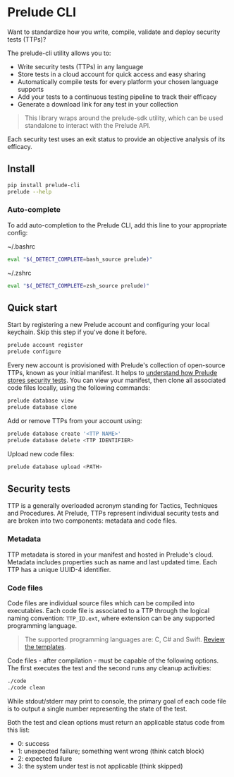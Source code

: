 # Prelude CLI

Want to standardize how you write, compile, validate and deploy security tests (TTPs)?

The prelude-cli utility allows you to:

* Write security tests (TTPs) in any language
* Store tests in a cloud account for quick access and easy sharing
* Automatically compile tests for every platform your chosen language supports
* Add your tests to a continuous testing pipeline to track their efficacy
* Generate a download link for any test in your collection

> This library wraps around the prelude-sdk utility, which can be used standalone to interact with the Prelude API.

Each security test uses an exit status to provide an objective analysis of its efficacy.

## Install

```bash
pip install prelude-cli
prelude --help
```

### Auto-complete

To add auto-completion to the Prelude CLI, add this line to your appropriate config:

~/.bashrc
```zsh
eval "$(_DETECT_COMPLETE=bash_source prelude)"
```

~/.zshrc
```zsh
eval "$(_DETECT_COMPLETE=zsh_source prelude)"
```

## Quick start

Start by registering a new Prelude account and configuring your local keychain. Skip this step if you've done it before.
```zsh
prelude account register
prelude configure
```

Every new account is provisioned with Prelude's collection of open-source TTPs, known as your initial manifest.
It helps to [understand how Prelude stores security tests](#security-tests).
You can view your manifest, then clone all associated code files locally, using the following commands:
```zsh
prelude database view
prelude database clone
```

Add or remove TTPs from your account using:
```zsh
prelude database create '<TTP NAME>'
prelude database delete <TTP IDENTIFIER>
```

Upload new code files:
```zsh
prelude database upload <PATH>
```

## Security tests

TTP is a generally overloaded acronym standing for Tactics, Techniques and Procedures. At Prelude, TTPs represent individual 
security tests and are broken into two components: metadata and code files.

### Metadata

TTP metadata is stored in your manifest and hosted in Prelude's cloud. Metadata includes properties such as name
and last updated time. Each TTP has a unique UUID-4 identifier.

### Code files

Code files are individual source files which can be compiled into executables. Each code file is associated to a TTP 
through the logical naming convention: ```TTP_ID.ext```, where extension can be any supported programming language. 

> The supported programming languages are: C, C# and Swift. [Review the templates](prelude_cli/templates).

Code files - after compilation - must be capable of the following options. The first executes the test and the 
second runs any cleanup activities:
```zsh
./code
./code clean
```

While stdout/stderr may print to console, the primary goal of each code file is to output a single number representing
the state of the test. 

Both the test and clean options must return an applicable status code from this list:

* 0: success
* 1: unexpected failure; something went wrong (think catch block)
* 2: expected failure 
* 3: the system under test is not applicable (think skipped)
